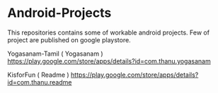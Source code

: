 # Android-Projects
This repositories contains  some of workable android projects. Few of project are published on google playstore. 

Yogasanam-Tamil ( Yogasanam )
https://play.google.com/store/apps/details?id=com.thanu.yogasanam

KisforFun ( Readme )
https://play.google.com/store/apps/details?id=com.thanu.readme
